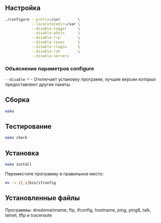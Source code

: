 <package-info :package="package" showsbu2></package-info>

<script>
		new Vue({
		el: '#main',
		data: { package: {} },
		mounted: function () {
				this.getPackage('inetutils');
		},
		methods: {
			getPackage: function(name) {
					getPackage(name)
					.then(response => this.package = response);
			},
		}
  })
</script>

## Настройка


```bash
./configure --prefix=/usr        \
            --localstatedir=/var \
            --disable-logger     \
            --disable-whois      \
            --disable-rcp        \
            --disable-rexec      \
            --disable-rlogin     \
            --disable-rsh        \
            --disable-servers
```

### Объяснение параметров configure

`--disable-*` - Отключает установку программ, лучшие версии которых предоставляют другие пакеты.

## Сборка


```bash
make
```
## Тестирование

```bash
make check
```

## Установка

```bash
make install
```
 
Переместите программу в правильное место:

```bash
mv -v /{,s}bin/ifconfig
```

## Установленные файлы

Программы: dnsdomainname, ftp, ifconfig, hostname, ping, ping6, talk, telnet, tftp и traceroute

